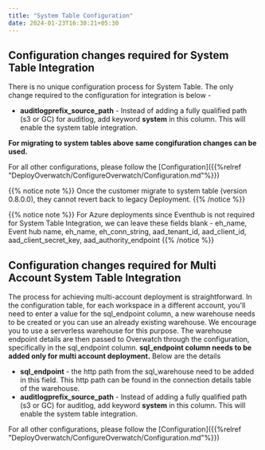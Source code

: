 ```yaml
---
title: "System Table Configuration"
date: 2024-01-23T16:30:21+05:30
---
```


## Configuration changes required for System Table Integration

There is no unique configuration process for System Table. The only change required to the configuration for integration
is below - 

* **auditlogprefix_source_path** - Instead of adding a fully qualified path (s3 or GC) for auditlog, 
add keyword **system** in this column. This will enable the system table integration.

**For migrating to system tables above same congifuration changes can be used.**

For all other configurations, please follow the [Configuration]({{%relref "DeployOverwatch/ConfigureOverwatch/Configuration.md"%}})

{{% notice note %}}
Once the customer migrate to system table (version 0.8.0.0), they cannot revert back to legacy Deployment.
{{% /notice %}}


{{% notice note %}}
For Azure deployments since Eventhub is not required for System Table Integration, we can leave these 
fields blank - eh_name, Event hub name, eh_name, eh_conn_string, aad_tenant_id, aad_client_id, aad_client_secret_key, 
aad_authority_endpoint
{{% /notice %}}

## Configuration changes required for Multi Account System Table Integration
The process for achieving multi-account deployment is straightforward. In the configuration table, for each workspace 
in a different account, you'll need to enter a value for the sql_endpoint column, a new warehouse needs to be created 
or you can use an already existing warehouse. We encourage you to use a serverless warehouse for this purpose. 
The warehouse endpoint details are then passed to Overwatch through the configuration, specifically in the sql_endpoint 
column. **sql_endpoint column needs to be added only for multi account deployment.** 
Below are the details

* **sql_endpoint** - the http path from the sql_warehouse need to be added in this field. This http path can be found 
in the connection details table of the warehouse.
* **auditlogprefix_source_path** - Instead of adding a fully qualified path (s3 or GC) for auditlog,
add keyword **system** in this column. This will enable the system table integration.

For all other configurations, please follow the
[Configuration]({{%relref "DeployOverwatch/ConfigureOverwatch/Configuration.md"%}})
